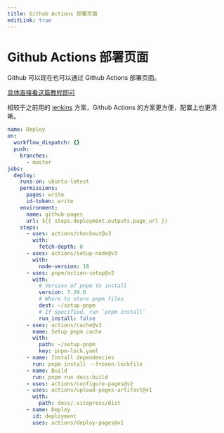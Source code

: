 ```yaml
---
title: Github Actions 部署页面
editLink: true
---
```


# Github Actions 部署页面

Github 可以现在也可以通过 Github Actions 部署页面。

[具体直接看这篇教程即可](https://docs.github.com/en/pages/getting-started-with-github-pages/configuring-a-publishing-source-for-your-github-pages-site#publishing-with-a-custom-github-actions-workflow)

相较于之前用的 [jenkins](/code/deploy/docker-jenkins) 方案，Github Actions 的方案更方便，配置上也更清晰。

```yml
name: Deploy
on:
  workflow_dispatch: {}
  push:
    branches:
      - master
jobs:
  deploy:
    runs-on: ubuntu-latest
    permissions:
      pages: write
      id-token: write
    environment:
      name: github-pages
      url: ${{ steps.deployment.outputs.page_url }}
    steps:
      - uses: actions/checkout@v3
        with:
          fetch-depth: 0
      - uses: actions/setup-node@v3
        with:
          node-version: 18
      - uses: pnpm/action-setup@v2
        with:
          # Version of pnpm to install
          version: 7.29.0
          # Where to store pnpm files
          dest: ~/setup-pnpm
          # If specified, run `pnpm install`
          run_install: false
      - uses: actions/cache@v3
        name: Setup pnpm cache
        with:
          path: ~/setup-pnpm
          key: pnpm-lock.yaml
      - name: Install dependencies
        run: pnpm install --frozen-lockfile
      - name: Build
        run: pnpm run docs:build
      - uses: actions/configure-pages@v2
      - uses: actions/upload-pages-artifact@v1
        with:
          path: docs/.vitepress/dist
      - name: Deploy
        id: deployment
        uses: actions/deploy-pages@v1
```
